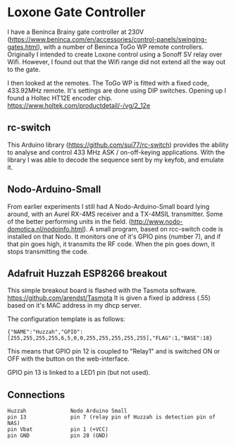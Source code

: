 Loxone Gate Controller
======================

I have a Beninca Brainy gate controller at 230V (https://www.beninca.com/en/accessories/control-panels/swinging-gates.html), with a number of Beninca ToGo WP remote controllers. Originally I intended to create Loxone control using a Sonoff SV relay over Wifi. However, I found out that the Wifi range did not extend all the way out to the gate.

I then looked at the remotes. The ToGo WP is fitted with a fixed code, 433.92MHz remote. It's
settings are done using DIP switches. Opening up I found a Holtec HT12E encoder chip. https://www.holtek.com/productdetail/-/vg/2_12e

rc-switch
---------

This Arduino library (https://github.com/sui77/rc-switch) provides the ability to analyse and 
control 433 MHz ASK / on-off-keying applications. With the library I was able to decode the sequence sent by my keyfob, and emulate it.

Nodo-Arduino-Small
------------------

From earlier experiments I still had A Nodo-Arduino-Small board lying around, with an Aurel RX-4MS receiver and a TX-4MSIL transmitter. Some of the better performing units in the field.
(http://www.nodo-domotica.nl/nodoinfo.html). A small program, based on rcc-switch code is installed on that Nodo. It monitors one of it's GPIO pins (number 7), and if that pin goes high, it transmits the RF code. When the pin goes down, it stops transmitting the code.

Adafruit Huzzah ESP8266 breakout
--------------------------------

This simple breakout board is flashed with the Tasmota software. https://github.com/arendst/Tasmota It is given a fixed ip address (.55) based on it's MAC address in my dhcp server.

The configuration template is as follows:

    {"NAME":"Huzzah","GPIO":[255,255,255,255,6,5,0,0,255,255,255,255,255],"FLAG":1,"BASE":18}

This means that GPIO pin 12 is coupled to "Relay1" and is switched ON or OFF with the button on the web-interface.

GPIO pin 13 is linked to a LED1 pin (but not used).

Connections
-----------

    Huzzah              Nodo Arduino Small
    pin 13              pin 7 (relay pin of Huzzah is detection pin of NAS)
    pin Vbat            pin 1 (+VCC)
    pin GND             pin 28 (GND)




